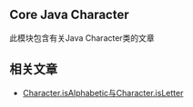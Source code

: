 ## Core Java Character

此模块包含有关Java Character类的文章

## 相关文章

+ [Character.isAlphabetic与Character.isLetter](docs/Character.isAlphabetic与Character.isLetter.md)